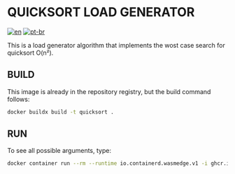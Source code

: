 # QUICKSORT LOAD GENERATOR

[![en](https://img.shields.io/badge/lang-en-red)](/quicksort/README.md) [![pt-br](https://img.shields.io/badge/lang-pt--br-green)](/quicksort/README.pt-br.md)

This is a load generator algorithm that implements the wost case search for quicksort O(n²).

## BUILD

This image is already in the repository registry, but the build command follows:  

```bash
docker buildx build -t quicksort .
```

## RUN

To see all possible arguments, type:

```bash
docker container run --rm --runtime io.containerd.wasmedge.v1 -i ghcr.io/ferrazarthur/wasi_wasm_container_tests:quicksort --help
```
